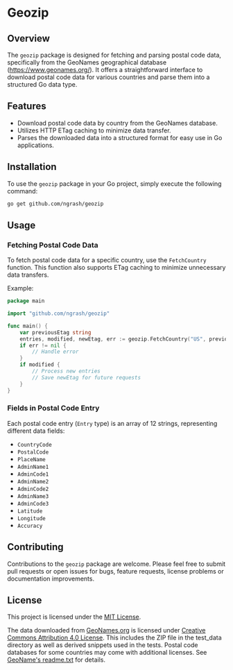 # Geozip

## Overview
The `geozip` package is designed for fetching and parsing postal code data, specifically from the GeoNames geographical database (https://www.geonames.org/). 
It offers a straightforward interface to download postal code data for various countries and parse them into a structured Go data type.

## Features
- Download postal code data by country from the GeoNames database.
- Utilizes HTTP ETag caching to minimize data transfer.
- Parses the downloaded data into a structured format for easy use in Go applications.

## Installation
To use the `geozip` package in your Go project, simply execute the following command:

```bash
go get github.com/ngrash/geozip
```

## Usage

### Fetching Postal Code Data
To fetch postal code data for a specific country, use the `FetchCountry` function. This function also supports ETag caching to minimize unnecessary data transfers.

Example:
```go
package main

import "github.com/ngrash/geozip"

func main() {
    var previousEtag string
    entries, modified, newEtag, err := geozip.FetchCountry("US", previousEtag)
    if err != nil {
        // Handle error
    }
    if modified {
        // Process new entries
        // Save newEtag for future requests
    }
}
```

### Fields in Postal Code Entry
Each postal code entry (`Entry` type) is an array of 12 strings, representing different data fields:

- `CountryCode`
- `PostalCode`
- `PlaceName`
- `AdminName1`
- `AdminCode1`
- `AdminName2`
- `AdminCode2`
- `AdminName3`
- `AdminCode3`
- `Latitude`
- `Longitude`
- `Accuracy`

## Contributing
Contributions to the `geozip` package are welcome. Please feel free to submit pull requests or open issues for bugs, feature requests, license problems or documentation improvements.

## License
This project is licensed under the [MIT License](LICENSE).

The data downloaded from [GeoNames.org](http://geonames.org) is licensed under [Creative Commons Attribution 4.0 License](https://creativecommons.org/licenses/by/4.0/).
This includes the ZIP file in the test_data directory as well as derived snippets used in the tests.
Postal code databases for some countries may come with additional licenses. See [GeoName's readme.txt](https://download.geonames.org/export/zip/readme.txt) for details.
